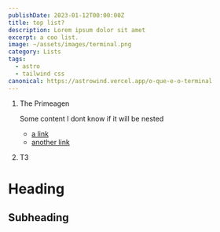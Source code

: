 ```yaml
---
publishDate: 2023-01-12T00:00:00Z
title: top list?
description: Lorem ipsum dolor sit amet
excerpt: a coo list.
image: ~/assets/images/terminal.png
category: Lists
tags:
  - astro
  - tailwind css
canonical: https://astrowind.vercel.app/o-que-e-o-terminal
---
```


1. The Primeagen

   Some content I dont know if it will be nested

   - [a link](https://duck.com)
   - [another link](https://duck.com)

2. T3


# Heading
## Subheading
